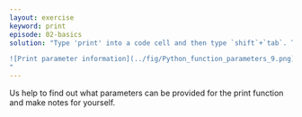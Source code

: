 ```yaml
---
layout: exercise
keyword: print
episode: 02-basics
solution: "Type 'print' into a code cell and then type `shift`+`tab`. The following pop-up should appear.

![Print parameter information](../fig/Python_function_parameters_9.png)
"
---
```


Us help to find out what parameters can be provided for the print function and make notes for yourself.
